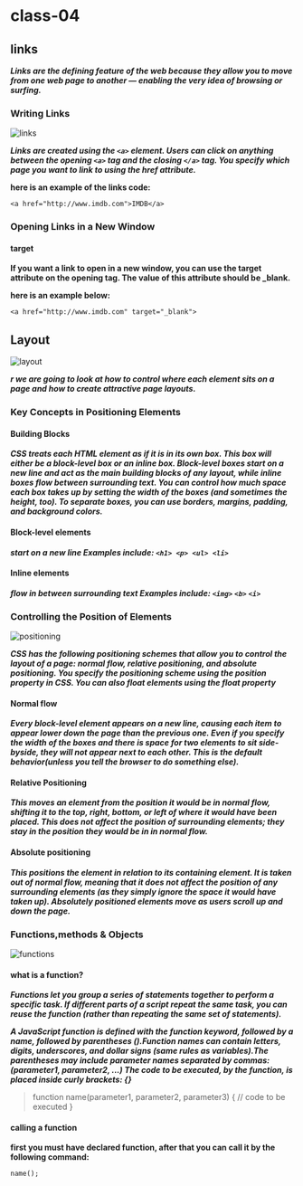 # class-04
## links

***Links are the defining feature of the web because they allow you to move from one web page to another — enabling the very idea of browsing or surfing.***


### Writing Links

![links](https://www.copahost.com/blog/wp-content/uploads/2019/07/html-link.jpg)

***Links are created using the `<a>` element. Users can click on anything between the opening `<a>` tag and the closing `</a>` tag. You specify which page you want to link to using the href attribute.***


**here is an example of the links code:**


`<a href="http://www.imdb.com">IMDB</a>`


### Opening Links in a New Window

#### target


**If you want a link to open in a new window, you can use the target attribute on the opening <a> tag. The value of this attribute should be _blank.**


**here is an example below:**


`<a href="http://www.imdb.com" target="_blank">`


## Layout


![layout](https://slideplayer.com/14545330/90/images/slide_1.jpg)

***r we are going to look at how to control where each element sits on a page and how to create attractive page layouts.***

### Key Concepts in Positioning Elements

#### Building Blocks


***CSS treats each HTML element as if it is in its own box. This box will either be a block-level box or an inline box. Block-level boxes start on a new line and act as the main building blocks of any layout, while inline boxes flow between surrounding text. You can control how much space each box takes up by setting the width of the boxes (and sometimes the height, too). To separate boxes, you can use borders, margins, padding, and background colors.***



#### Block-level elements

***start on a new line Examples include: `<h1> <p> <ul> <li>`***



#### Inline elements


***flow in between surrounding text Examples include: `<img>` `<b>` `<i>`***


### Controlling the Position of Elements


![positioning](https://i2.wp.com/css-tricks.com/wp-content/uploads/2020/07/Screen-Shot-2020-07-24-at-11.46.02-AM.png?resize=1024%2C663&ssl=1)

***CSS has the following positioning schemes that allow you to control the layout of a page: normal flow, relative positioning, and absolute positioning. You specify the positioning scheme using the position property in CSS. You can also float elements using the float property***



#### Normal flow

***Every block-level element appears on a new line, causing each item to appear lower down the page than the previous one. Even if you specify the width of the boxes and there is space for two elements to sit side-byside, they will not appear next to each other. This is the default behavior(unless you tell the browser to do something else).***




#### Relative Positioning

***This moves an element from the position it would be in normal flow, shifting it to the top, right, bottom, or left of where it would have been placed. This does not affect the position of surrounding elements; they stay in the position they would be in in normal flow.***







#### Absolute positioning



***This positions the element in relation to its containing element. It is taken out of normal flow, meaning that it does not affect the position of any surrounding elements (as they simply ignore the space it would have taken up). Absolutely positioned elements move as users scroll up and down the page.***




### Functions,methods & Objects


![functions](https://res.cloudinary.com/academind-gmbh/image/upload/f_auto,q_auto/c_fit,dpr_3.0,g_center,w_500/v1/academind.com/content/tutorials/javascript-functions-are-objects/functions-are-objects)


#### what is a function? 

***Functions let you group a series of statements together to perform a specific task. If different parts of a script repeat the same task, you can reuse the function (rather than repeating the same set of statements).***


***A JavaScript function is defined with the function keyword, followed by a name, followed by parentheses ().Function names can contain letters, digits, underscores, and dollar signs (same rules as variables).The parentheses may include parameter names separated by commas: (parameter1, parameter2, ...) The code to be executed, by the function, is placed inside curly brackets: {}***



>function name(parameter1, parameter2, parameter3) {
>  // code to be executed
>}


#### calling a function

**first you must have declared function, after that you can call it by the following command:**



`name();`





